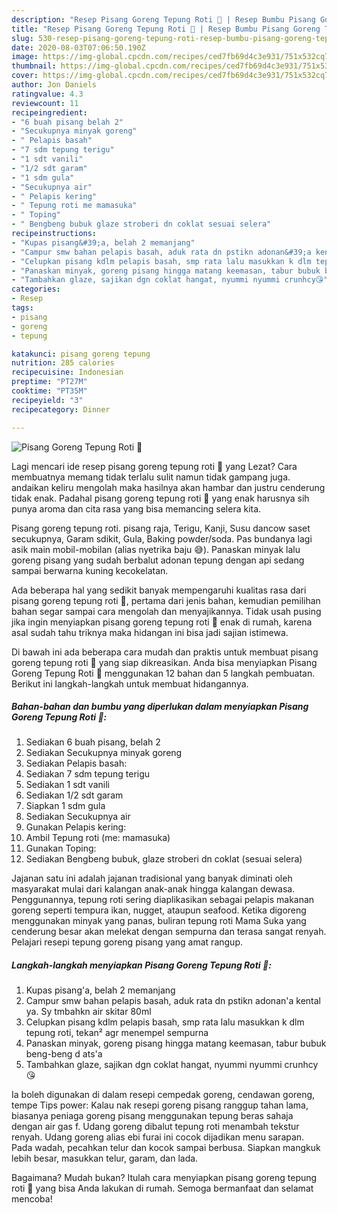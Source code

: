 ```yaml
---
description: "Resep Pisang Goreng Tepung Roti 🍌 | Resep Bumbu Pisang Goreng Tepung Roti 🍌 Yang Enak dan Simpel"
title: "Resep Pisang Goreng Tepung Roti 🍌 | Resep Bumbu Pisang Goreng Tepung Roti 🍌 Yang Enak dan Simpel"
slug: 530-resep-pisang-goreng-tepung-roti-resep-bumbu-pisang-goreng-tepung-roti-yang-enak-dan-simpel
date: 2020-08-03T07:06:50.190Z
image: https://img-global.cpcdn.com/recipes/ced7fb69d4c3e931/751x532cq70/pisang-goreng-tepung-roti-🍌-foto-resep-utama.jpg
thumbnail: https://img-global.cpcdn.com/recipes/ced7fb69d4c3e931/751x532cq70/pisang-goreng-tepung-roti-🍌-foto-resep-utama.jpg
cover: https://img-global.cpcdn.com/recipes/ced7fb69d4c3e931/751x532cq70/pisang-goreng-tepung-roti-🍌-foto-resep-utama.jpg
author: Jon Daniels
ratingvalue: 4.3
reviewcount: 11
recipeingredient:
- "6 buah pisang belah 2"
- "Secukupnya minyak goreng"
- " Pelapis basah"
- "7 sdm tepung terigu"
- "1 sdt vanili"
- "1/2 sdt garam"
- "1 sdm gula"
- "Secukupnya air"
- " Pelapis kering"
- " Tepung roti me mamasuka"
- " Toping"
- " Bengbeng bubuk glaze stroberi dn coklat sesuai selera"
recipeinstructions:
- "Kupas pisang&#39;a, belah 2 memanjang"
- "Campur smw bahan pelapis basah, aduk rata dn pstikn adonan&#39;a kental ya. Sy tmbahkn air skitar 80ml"
- "Celupkan pisang kdlm pelapis basah, smp rata lalu masukkan k dlm tepung roti, tekan² agr menempel sempurna"
- "Panaskan minyak, goreng pisang hingga matang keemasan, tabur bubuk beng-beng d ats&#39;a"
- "Tambahkan glaze, sajikan dgn coklat hangat, nyummi nyummi crunhcy😘"
categories:
- Resep
tags:
- pisang
- goreng
- tepung

katakunci: pisang goreng tepung 
nutrition: 285 calories
recipecuisine: Indonesian
preptime: "PT27M"
cooktime: "PT35M"
recipeyield: "3"
recipecategory: Dinner

---
```



![Pisang Goreng Tepung Roti 🍌](https://img-global.cpcdn.com/recipes/ced7fb69d4c3e931/751x532cq70/pisang-goreng-tepung-roti-🍌-foto-resep-utama.jpg)

Lagi mencari ide resep pisang goreng tepung roti 🍌 yang Lezat? Cara membuatnya memang tidak terlalu sulit namun tidak gampang juga. andaikan keliru mengolah maka hasilnya akan hambar dan justru cenderung tidak enak. Padahal pisang goreng tepung roti 🍌 yang enak harusnya sih punya aroma dan cita rasa yang bisa memancing selera kita.

Pisang goreng tepung roti. pisang raja, Terigu, Kanji, Susu dancow saset secukupnya, Garam sdikit, Gula, Baking powder/soda. Pas bundanya lagi asik main mobil-mobilan (alias nyetrika baju 😅). Panaskan minyak lalu goreng pisang yang sudah berbalut adonan tepung dengan api sedang sampai berwarna kuning kecokelatan.

Ada beberapa hal yang sedikit banyak mempengaruhi kualitas rasa dari pisang goreng tepung roti 🍌, pertama dari jenis bahan, kemudian pemilihan bahan segar sampai cara mengolah dan menyajikannya. Tidak usah pusing jika ingin menyiapkan pisang goreng tepung roti 🍌 enak di rumah, karena asal sudah tahu triknya maka hidangan ini bisa jadi sajian istimewa.


Di bawah ini ada beberapa cara mudah dan praktis untuk membuat pisang goreng tepung roti 🍌 yang siap dikreasikan. Anda bisa menyiapkan Pisang Goreng Tepung Roti 🍌 menggunakan 12 bahan dan 5 langkah pembuatan. Berikut ini langkah-langkah untuk membuat hidangannya.

<!--inarticleads1-->

##### Bahan-bahan dan bumbu yang diperlukan dalam menyiapkan Pisang Goreng Tepung Roti 🍌:

1. Sediakan 6 buah pisang, belah 2
1. Sediakan Secukupnya minyak goreng
1. Sediakan  Pelapis basah:
1. Sediakan 7 sdm tepung terigu
1. Sediakan 1 sdt vanili
1. Sediakan 1/2 sdt garam
1. Siapkan 1 sdm gula
1. Sediakan Secukupnya air
1. Gunakan  Pelapis kering:
1. Ambil  Tepung roti (me: mamasuka)
1. Gunakan  Toping:
1. Sediakan  Bengbeng bubuk, glaze stroberi dn coklat (sesuai selera)


Jajanan satu ini adalah jajanan tradisional yang banyak diminati oleh masyarakat mulai dari kalangan anak-anak hingga kalangan dewasa. Penggunannya, tepung roti sering diaplikasikan sebagai pelapis makanan goreng seperti tempura ikan, nugget, ataupun seafood. Ketika digoreng menggunakan minyak yang panas, buliran tepung roti Mama Suka yang cenderung besar akan melekat dengan sempurna dan terasa sangat renyah. Pelajari resepi tepung goreng pisang yang amat rangup. 

<!--inarticleads2-->

##### Langkah-langkah menyiapkan Pisang Goreng Tepung Roti 🍌:

1. Kupas pisang&#39;a, belah 2 memanjang
1. Campur smw bahan pelapis basah, aduk rata dn pstikn adonan&#39;a kental ya. Sy tmbahkn air skitar 80ml
1. Celupkan pisang kdlm pelapis basah, smp rata lalu masukkan k dlm tepung roti, tekan² agr menempel sempurna
1. Panaskan minyak, goreng pisang hingga matang keemasan, tabur bubuk beng-beng d ats&#39;a
1. Tambahkan glaze, sajikan dgn coklat hangat, nyummi nyummi crunhcy😘


Ia boleh digunakan di dalam resepi cempedak goreng, cendawan goreng, tempe Tips power: Kalau nak resepi goreng pisang ranggup tahan lama, biasanya peniaga goreng pisang menggunakan tepung beras sahaja dengan air gas f. Udang goreng dibalut tepung roti menambah tekstur renyah. Udang goreng alias ebi furai ini cocok dijadikan menu sarapan. Pada wadah, pecahkan telur dan kocok sampai berbusa. Siapkan mangkuk lebih besar, masukkan telur, garam, dan lada. 

Bagaimana? Mudah bukan? Itulah cara menyiapkan pisang goreng tepung roti 🍌 yang bisa Anda lakukan di rumah. Semoga bermanfaat dan selamat mencoba!
